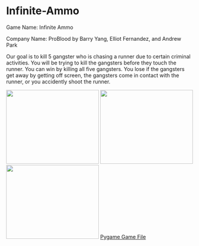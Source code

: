 # Infinite-Ammo
<p> 
Game Name: Infinite Ammo

Company Name: ProBlood by Barry Yang, Elliot Fernandez, and Andrew Park
  
  Our goal is to kill 5 gangster who is chasing a runner due to certain criminal activities. You will be trying to kill the gangsters before they touch the runner. You can win by killing all five gangsters. You lose if the gangsters get away by getting off screen, the gangsters come in contact with the runner, or you accidently shoot the runner.   </p>
<img src="https://github.com/byang6585/Infinite-Ammo/blob/master/Capture6.PNG" width = "250 " height = "200">
<img src="https://github.com/byang6585/Infinite-Ammo/blob/master/Capture7.PNG" width = "250 " height = "200">
<img src="https://github.com/byang6585/Infinite-Ammo/blob/master/Capture8.PNG" width = "250 " height = "200">
<a href="http://www.lfd.uci.edu/~gohlke/pythonlibs/#pygame"> Pygame Game File </a>
